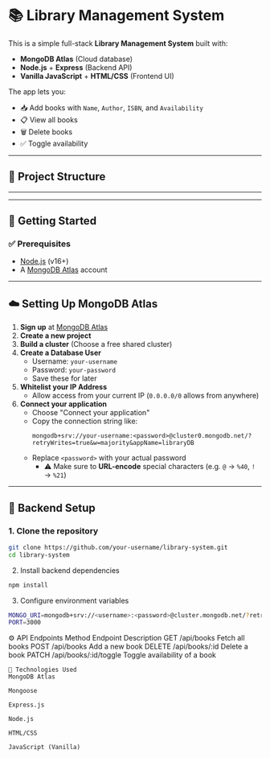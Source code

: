# 📚 Library Management System

This is a simple full-stack **Library Management System** built with:

- **MongoDB Atlas** (Cloud database)
- **Node.js** + **Express** (Backend API)
- **Vanilla JavaScript** + **HTML/CSS** (Frontend UI)

The app lets you:
- 📥 Add books with `Name`, `Author`, `ISBN`, and `Availability`
- 📋 View all books
- 🗑️ Delete books
- ✅ Toggle availability

---

## 📁 Project Structure


---


---

## 🚀 Getting Started

### ✅ Prerequisites

- [Node.js](https://nodejs.org/) (v16+)
- A [MongoDB Atlas](https://www.mongodb.com/cloud/atlas) account

---

## ☁️ Setting Up MongoDB Atlas

1. **Sign up** at [MongoDB Atlas](https://www.mongodb.com/cloud/atlas/register)
2. **Create a new project**
3. **Build a cluster** (Choose a free shared cluster)
4. **Create a Database User**
   - Username: `your-username`
   - Password: `your-password`
   - Save these for later
5. **Whitelist your IP Address**
   - Allow access from your current IP (`0.0.0.0/0` allows from anywhere)
6. **Connect your application**
   - Choose "Connect your application"
   - Copy the connection string like:
     ```
     mongodb+srv://your-username:<password>@cluster0.mongodb.net/?retryWrites=true&w=majority&appName=libraryDB
     ```
   - Replace `<password>` with your actual password
     - ⚠️ Make sure to **URL-encode** special characters (e.g. `@` → `%40`, `!` → `%21`)

---

## 🧪 Backend Setup

### 1. Clone the repository

```bash
git clone https://github.com/your-username/library-system.git
cd library-system
```

2. Install backend dependencies
```bash
npm install
```
3. Configure environment variables
```bash
MONGO_URI=mongodb+srv://<username>:<password>@cluster.mongodb.net/?retryWrites=true&w=majority&appName=libraryDB
PORT=3000

```


⚙️ API Endpoints
Method	Endpoint	Description
GET	/api/books	Fetch all books
POST	/api/books	Add a new book
DELETE	/api/books/:id	Delete a book
PATCH	/api/books/:id/toggle	Toggle availability of a book

```
📌 Technologies Used
MongoDB Atlas

Mongoose

Express.js

Node.js

HTML/CSS

JavaScript (Vanilla)

